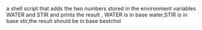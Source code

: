  a shell script that adds the two numbers stored in the environment variables WATER and STIR and prints the result , WATER is in base water,STIR is in base stir,the result should be in base bestchol
